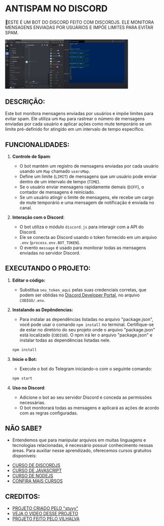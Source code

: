 # ANTISPAM NO DISCORD
🤖ESTE É UM BOT DO DISCORD FEITO COM DISCORDJS. ELE MONITORA MENSAGENS ENVIADAS POR USUÁRIOS E IMPÕE LIMITES PARA EVITAR SPAM.

<img src="FOTO.png" align="center" width="400"> <br>

## DESCRIÇÃO:
Este bot monitora mensagens enviadas por usuários e impõe limites para evitar spam. Ele utiliza um `Map` para rastrear o número de mensagens enviadas por cada usuário e aplicar ações como mute temporário se um limite pré-definido for atingido em um intervalo de tempo específico.

## FUNCIONALIDADES:
1. **Controle de Spam**:
   - O bot mantém um registro de mensagens enviadas por cada usuário usando um `Map` chamado `usersMap`.
   - Define um limite (`LIMIT`) de mensagens que um usuário pode enviar dentro de um intervalo de tempo (`TIME`).
   - Se o usuário enviar mensagens rapidamente demais (`DIFF`), o contador de mensagens é reiniciado.
   - Se um usuário atingir o limite de mensagens, ele recebe um cargo de mute temporário e uma mensagem de notificação é enviada no canal.

2. **Interação com o Discord**:
   - O bot utiliza o módulo `discord.js` para interagir com a API do Discord.
   - Ele se conecta ao Discord usando o token fornecido em um arquivo `.env` (`process.env.BOT_TOKEN`).
   - O evento `message` é usado para monitorar todas as mensagens enviadas no servidor Discord.

## EXECUTANDO O PROJETO:
1. **Editar o código:**
   - Substitua `seu_token_aqui` pelas suas credenciais corretas, que podem ser obtidas no [Discord Developer Portal](https://discord.com/developers/applications), no arquivo `CODIGO/.env`.

2. **Instalando as Depêndencias:**
   - Para instalar as dependências listadas no arquivo "package.json", você pode usar o comando `npm install` no terminal. Certifique-se de estar no diretório do seu projeto onde o arquivo "package.json" está localizado (`CODIGO`). O npm irá ler o arquivo "package.json" e instalar todas as dependências listadas nele. 

   ```bash
   npm install
   ```

3. **Inicie o Bot:**
   - Execute o bot do Telegram iniciando-o com o seguinte comando:
    ```bash
    npm start
    ```

4. **Uso no Discord**:
   - Adicione o bot ao seu servidor Discord e conceda as permissões necessárias.
   - O bot monitorará todas as mensagens e aplicará as ações de acordo com as regras configuradas.
  
## NÃO SABE?
- Entendemos que para manipular arquivos em muitas linguagens e tecnologias relacionadas, é necessário possuir conhecimento nessas áreas. Para auxiliar nesse aprendizado, oferecemos cursos gratuitos disponíveis:
* [CURSO DE DISCORDJS](https://github.com/VILHALVA/CURSO-DE-DISCORDJS)
* [CURSO DE JAVASCRIPT](https://github.com/VILHALVA/CURSO-DE-JAVASCRIPT)
* [CURSO DE NODEJS](https://github.com/VILHALVA/CURSO-DE-NODEJS)
* [CONFIRA MAIS CURSOS](https://github.com/VILHALVA?tab=repositories&q=+topic:CURSO)

## CREDITOS:
- [PROJETO CRIADO PELO "stuyy"](https://github.com/stuyy/discordjs-youtube-tutorials/tree/master/anti-spam)
- [VEJA O VIDEO DESSE PROJETO](https://youtu.be/xzMiszeTEiI?si=NiLsXz7j13bqMJEU)
- [PROJETO FEITO PELO VILHALVA](https://github.com/VILHALVA)

